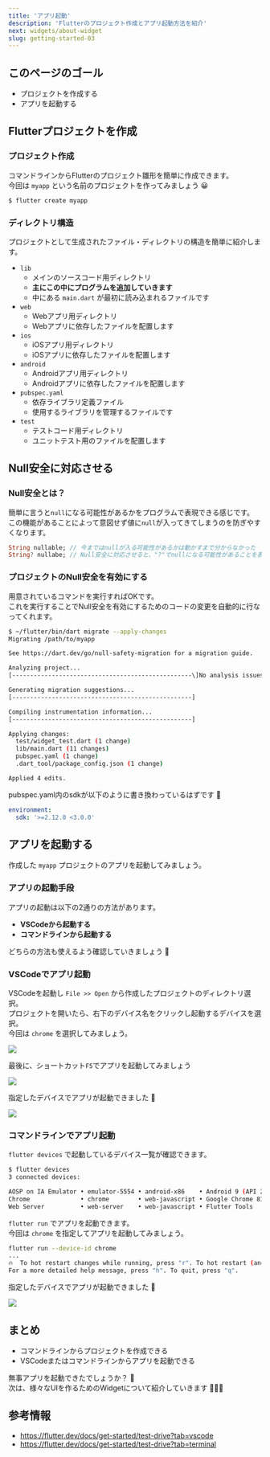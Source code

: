 ```yaml
---
title: 'アプリ起動'
description: 'Flutterのプロジェクト作成とアプリ起動方法を紹介'
next: widgets/about-widget
slug: getting-started-03
---
```


## このページのゴール

- プロジェクトを作成する
- アプリを起動する


## Flutterプロジェクトを作成

### プロジェクト作成

コマンドラインからFlutterのプロジェクト雛形を簡単に作成できます。  
今回は `myapp` という名前のプロジェクトを作ってみましょう 😀

```bash
$ flutter create myapp
```

### ディレクトリ構造

プロジェクトとして生成されたファイル・ディレクトリの構造を簡単に紹介します。

- `lib`
    - メインのソースコード用ディレクトリ
    - **主にこの中にプログラムを追加していきます**
    - 中にある `main.dart` が最初に読み込まれるファイルです
- `web`
    - Webアプリ用ディレクトリ
    - Webアプリに依存したファイルを配置します
- `ios`
    - iOSアプリ用ディレクトリ
    - iOSアプリに依存したファイルを配置します
- `android`
    - Androidアプリ用ディレクトリ
    - Androidアプリに依存したファイルを配置します
- `pubspec.yaml`
    - 依存ライブラリ定義ファイル
    - 使用するライブラリを管理するファイルです
- `test`
    - テストコード用ディレクトリ
    - ユニットテスト用のファイルを配置します


## Null安全に対応させる

### Null安全とは？

簡単に言うと`null`になる可能性があるかをプログラムで表現できる感じです。  
この機能があることによって意図せず値に`null`が入ってきてしまうのを防ぎやすくなります。

```dart
String nullable; // 今まではnullが入る可能性があるかは動かすまで分からなかった
String? nullabe; // Null安全に対応させると、"?"でnullになる可能性があることを表現できる
```

### プロジェクトのNull安全を有効にする

用意されているコマンドを実行すればOKです。  
これを実行することでNull安全を有効にするためのコードの変更を自動的に行なってくれます。

```bash
$ ~/flutter/bin/dart migrate --apply-changes
Migrating /path/to/myapp

See https://dart.dev/go/null-safety-migration for a migration guide.

Analyzing project...
[--------------------------------------------------\]No analysis issues found.

Generating migration suggestions...
[--------------------------------------------------]

Compiling instrumentation information...
[--------------------------------------------------]

Applying changes:
  test/widget_test.dart (1 change)
  lib/main.dart (11 changes)
  pubspec.yaml (1 change)
  .dart_tool/package_config.json (1 change)

Applied 4 edits.
```

pubspec.yaml内のsdkが以下のように書き換わっているはずです 👀

```yaml
environment:
  sdk: '>=2.12.0 <3.0.0'
```


## アプリを起動する

作成した `myapp` プロジェクトのアプリを起動してみましょう。

### アプリの起動手段

アプリの起動は以下の2通りの方法があります。

- **VSCodeから起動する**
- **コマンドラインから起動する**

どちらの方法も使えるよう確認していきましょう 💪


### VSCodeでアプリ起動

VSCodeを起動し `File >> Open` から作成したプロジェクトのディレクトリ選択。  
プロジェクトを開いたら、右下のデバイス名をクリックし起動するデバイスを選択。  
今回は `chrome` を選択してみましょう。

![](/images/introduction/vscode-select-device.png)

最後に、ショートカット`F5`でアプリを起動してみましょう

![](/images/introduction/vscode-start-debugging.png)

指定したデバイスでアプリが起動できました 🤩

![](/images/introduction/vscode-android-emulator.png)

### コマンドラインでアプリ起動

`flutter devices` で起動しているデバイス一覧が確認できます。

```bash
$ flutter devices
3 connected devices:

AOSP on IA Emulator • emulator-5554 • android-x86    • Android 9 (API 28) (emulator)
Chrome              • chrome        • web-javascript • Google Chrome 81.0.4044.122
Web Server          • web-server    • web-javascript • Flutter Tools
```

`flutter run` でアプリを起動できます。  
今回は `chrome` を指定してアプリを起動してみましょう。

```bash
flutter run --device-id chrome
...
🔥  To hot restart changes while running, press "r". To hot restart (and refresh the browser), press "R".
For a more detailed help message, press "h". To quit, press "q".
```

指定したデバイスでアプリが起動できました 🤩

![](/images/introduction/vscode-android-emulator.png)


## まとめ

- コマンドラインからプロジェクトを作成できる
- VSCodeまたはコマンドラインからアプリを起動できる

無事アプリを起動できたでしょうか？ 🤔  
次は、様々なUIを作るためのWidgetについて紹介していきます 💪💪💪


## 参考情報

- https://flutter.dev/docs/get-started/test-drive?tab=vscode
- https://flutter.dev/docs/get-started/test-drive?tab=terminal
